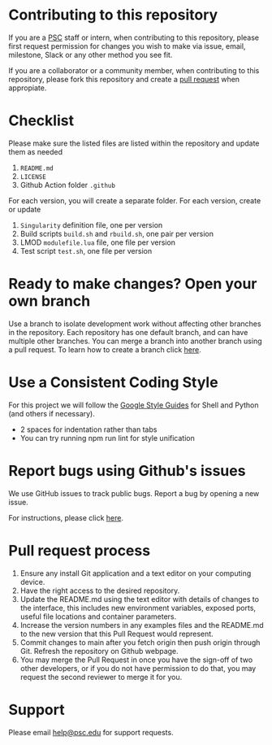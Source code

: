 # Contributing to this repository 
If you are a [PSC](https://www.psc.edu/staff-directory/) staff or intern, when contributing to this repository, please first request permission for changes you wish to make via issue, email, milestone, Slack or any other method you see fit.

If you are a collaborator or a community member, when contributing to this repository, please fork this repository and create a [pull request](https://docs.github.com/en/github/collaborating-with-pull-requests/proposing-changes-to-your-work-with-pull-requests/about-pull-requests) when appropiate. 

# Checklist 
Please make sure the listed files are listed within the repository and update them as needed

1. `README.md`
2. `LICENSE`
3. Github Action folder `.github`

For each version, you will create a separate folder. For each version, create or update

1. `Singularity` definition file, one per version
2. Build scripts `build.sh` and `rbuild.sh`, one pair per version
3. LMOD `modulefile.lua` file, one file per version
4. Test script `test.sh`, one file per version

# Ready to make changes? Open your own branch 
Use a branch to isolate development work without affecting other branches in the repository. Each repository has one default branch, and can have multiple other branches. You can merge a branch into another branch using a pull request.
To learn how to create a branch click [here](https://docs.github.com/en/desktop/contributing-and-collaborating-using-github-desktop/making-changes-in-a-branch/managing-branches ).

# Use a Consistent Coding Style 
For this project we will follow the [Google Style Guides](https://google.github.io/styleguide/) for Shell and Python (and others if necessary).

* 2 spaces for indentation rather than tabs
* You can try running npm run lint for style unification

# Report bugs using Github's issues
We use GitHub issues to track public bugs. Report a bug by opening a new issue.

For instructions, please click [here](https://docs.github.com/en/issues/tracking-your-work-with-issues/creating-issues/creating-an-issue).

# Pull request process 
1. Ensure any install Git application and a text editor on your computing device. 
2. Have the right access to the desired repository.
3. Update the README.md using the text editor with details of changes to the interface, this includes new environment variables, exposed ports, useful file locations and container parameters.
4. Increase the version numbers in any examples files and the README.md to the new version that this Pull Request would represent.
5. Commit changes to main after you fetch origin then push origin through Git. Refresh the repository on Github webpage. 
6. You may merge the Pull Request in once you have the sign-off of two other developers, or if you do not have permission to do that, you may request the second reviewer to merge it for you.

# Support
Please email [help@psc.edu](help@psc.edu) for support requests.
